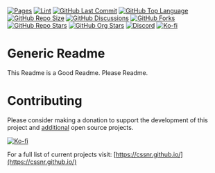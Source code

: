 [![Pages](https://img.shields.io/github/actions/workflow/status/smashedr/vitepress-test/pages.yaml?logo=github&label=pages)](https://github.com/smashedr/vitepress-test/actions/workflows/pages.yaml)
[![Lint](https://img.shields.io/github/actions/workflow/status/smashedr/vitepress-test/lint.yaml?logo=github&label=lint)](https://github.com/smashedr/vitepress-test/actions/workflows/lint.yaml)
[![GitHub Last Commit](https://img.shields.io/github/last-commit/smashedr/vitepress-test?logo=github&label=updated)](https://github.com/smashedr/vitepress-test/graphs/commit-activity)
[![GitHub Top Language](https://img.shields.io/github/languages/top/smashedr/vitepress-test?logo=htmx)](https://github.com/smashedr/vitepress-test)
[![GitHub Repo Size](https://img.shields.io/github/repo-size/smashedr/vitepress-test?logo=bookstack&logoColor=white&label=repo%20size)](https://github.com/smashedr/vitepress-test)
[![GitHub Discussions](https://img.shields.io/github/discussions/smashedr/vitepress-test)](https://github.com/smashedr/vitepress-test/discussions)
[![GitHub Forks](https://img.shields.io/github/forks/smashedr/vitepress-test?style=flat&logo=github)](https://github.com/smashedr/vitepress-test/forks)
[![GitHub Repo Stars](https://img.shields.io/github/stars/smashedr/vitepress-test?style=flat&logo=github)](https://github.com/smashedr/vitepress-test/stargazers)
[![GitHub Org Stars](https://img.shields.io/github/stars/cssnr?style=flat&logo=github&logoColor=white&label=org%20stars)](https://cssnr.github.io/)
[![Discord](https://img.shields.io/discord/899171661457293343?logo=discord&logoColor=white&label=discord&color=7289da)](https://discord.gg/wXy6m2X8wY)
[![Ko-fi](https://img.shields.io/badge/Ko--fi-72a5f2?logo=kofi&label=Support)](https://ko-fi.com/cssnr)

# Generic Readme

This Readme is a Good Readme. Please Readme.

# Contributing

Please consider making a donation to support the development of this project
and [additional](https://cssnr.com/) open source projects.

[![Ko-fi](https://ko-fi.com/img/githubbutton_sm.svg)](https://ko-fi.com/cssnr)

For a full list of current projects visit: [https://cssnr.github.io/](https://cssnr.github.io/)
